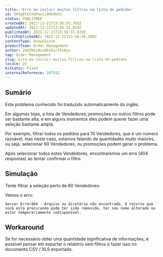 ```yaml
---
title: 'Erro ao incluir muitos filtros na lista de pedidos'
id: 5M3g0lGChGPauii9O69wUz
status: PUBLISHED
createdAt: 2022-12-21T13:56:55.765Z
updatedAt: 2022-12-21T13:58:55.819Z
publishedAt: 2022-12-21T13:58:55.819Z
firstPublishedAt: 2022-12-21T13:56:56.309Z
contentType: knownIssue
productTeam: Order Management
author: 2mXZkbi0oi061KicTExNjo
tag: Order Management
slug: erro-ao-incluir-muitos-filtros-na-lista-de-pedidos
locale: pt
kiStatus: Fixed
internalReference: 347932
---
```


## Sumário

<div class="alert alert-info">
  <p>Este problema conhecido foi traduzido automaticamente do inglês.</p>
</div>


Em algumas lojas, a lista de Vendedores, promoções ou outros filtros pode ser bastante alta, e em alguns momentos eles podem querer fazer uma seleção bastante ampla.

Por exemplo, filtrar todos os pedidos para 10 Vendedores, que é um número razoável, mas neste caso, estamos falando de quantidades muito maiores, ou seja, selecionar 60 Vendedores, ou promoções podem gerar o problema.

Após selecionar todos estes Vendedores, encontraremos um erro (404 respostas) ao tentar confirmar o filtro.


##

## Simulação


Tente filtrar a seleção perto de 60 Vendedores:

Vemos o erro:

    Server Error404 - Arquivo ou diretório não encontrado. O recurso que você está procurando pode ter sido removido, ter seu nome alterado ou estar temporariamente indisponível.



##

## Workaround


Se for necessário obter uma quantidade significativa de informações, é possível pensar em exportar o relatório sem filtros e fazer isso no documento CSV / XLS exportado.

